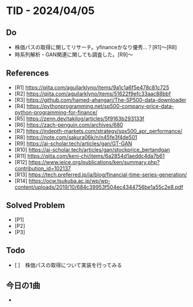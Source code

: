 # TID - 2024/04/05
<!--
## Learnings
- 
- 
-->


## Do
- 株価パスの取得に関してリサーチ。yfinanceかなり優秀…？[R1]～[R8]
- 時系列解析・GAN関連に関しても調査した。[R9]～


<!--
## Reflections & Insights
- 
- 
-->

<!--
## Plans for Tomorrow
- 
- 
-->

## References
- [R1] https://qiita.com/aguilarklyno/items/9a1c1a6f5e478c81c725
- [R2] https://qiita.com/aguilarklyno/items/51622f9efc33aac88bbf
- [R3] https://github.com/hamed-ahangari/The-SP500-data-downloader
- [R4] https://pythonprogramming.net/sp500-company-price-data-python-programming-for-finance/
- [R5] https://zenn.dev/takilog/articles/5f9163b293133f
- [R6] https://zach-penguin.com/archives/680
- [R7] https://indepth-markets.com/strategy/spx500_apr_performance/
- [R8] https://note.com/sakura06k/n/n45fe3f4de501
- [R9] https://ai-scholar.tech/articles/gan/GT-GAN
- [R10] https://ai-scholar.tech/articles/gan/stockprice_bertandgan
- [R11] https://qiita.com/keni-chi/items/6a2854d1aeddc4da7b61
- [R12] https://www.ieice.org/publications/ken/summary.php?contribution_id=102137
- [R13] https://tech.preferred.jp/ja/blog/financial-time-series-generation/
- [R14] https://ocw.tsukuba.ac.jp/wp/wp-content/uploads/2019/10/684c39953f504ec4344756be1a55c2e8.pdf

## Solved Problem
- [P1] 
- [P2] 
- [P3] 


## Todo
- [ ]　株価パスの取得について実装を行ってみる

## 今日の1曲
- 
